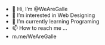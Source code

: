 - 👋 Hi, I’m @WeAreGalle
- 👀 I’m interested in Web Designing
- 🌱 I’m currently learning Programing
- 📫 How to reach me ...
- m.me/WeAreGalle

<!---
WeAreGalle/WeAreGalle is a ✨ special ✨ repository because its `README.md` (this file) appears on your GitHub profile.
You can click the Preview link to take a look at your changes.
--->
